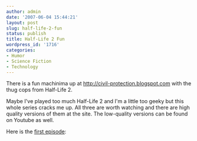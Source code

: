 ```yaml
---
author: admin
date: '2007-06-04 15:44:21'
layout: post
slug: half-life-2-fun
status: publish
title: Half-Life 2 Fun
wordpress_id: '1716'
categories:
- Humor
- Science Fiction
- Technology
---
```

There is a fun machinima up at <a href="http://civil-protection.blogspot.com/">http://civil-protection.blogspot.com</a> with the thug cops from Half-Life 2.

Maybe I've played too much Half-Life 2 and I'm a little too geeky but this whole series cracks me up. All three are worth watching and there are high quality versions of them at the site. The low-quality versions can be found on Youtube as well.

Here is the <a href="http://www.youtube.com/watch?v=SoaIZKTBXIM">first episode</a>:

<lj-embed><object width="425" height="350"><param name="movie" value="http://www.youtube.com/v/SoaIZKTBXIM"></param><param name="wmode" value="transparent"></param><embed src="http://www.youtube.com/v/SoaIZKTBXIM" type="application/x-shockwave-flash" wmode="transparent" width="425" height="350"></embed></object></lj-embed>
